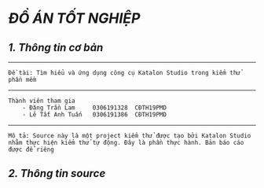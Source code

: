 # *ĐỒ ÁN TỐT NGHIỆP*

## *1. Thông tin cơ bản*

<hr>

    Đề tài: Tìm hiểu và ứng dụng công cụ Katalon Studio trong kiểm thử phần mềm

<hr>

    Thành viên tham gia
        - Đặng Trần Lam     0306191328  CĐTH19PMD
        - Lê Tất Anh Tuấn   0306191386  CĐTH19PMD

<hr>

    Mô tả: Source này là một project kiểm thử được tạo bởi Katalon Studio nhằm thực hiện kiểm thử tự động. Đây là phần thực hành. Bản báo cáo được để riêng

## *2. Thông tin source*
